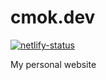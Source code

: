 # cmok.dev

[![netlify-status][netlify-img]][netlify]

My personal website

[netlify-img]: https://api.netlify.com/api/v1/badges/92dbe4f0-8db5-4cc8-8670-535df401fe2d/deploy-status
[netlify]: https://cmok.dev
